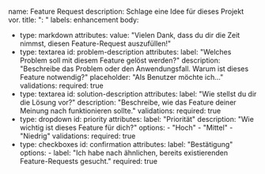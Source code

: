 name: Feature Request
description: Schlage eine Idee für dieses Projekt vor.
title: ": "
labels: enhancement
body:
  - type: markdown
    attributes:
      value: "Vielen Dank, dass du dir die Zeit nimmst, diesen Feature-Request auszufüllen!"
  - type: textarea
    id: problem-description
    attributes:
      label: "Welches Problem soll mit diesem Feature gelöst werden?"
      description: "Beschreibe das Problem oder den Anwendungsfall. Warum ist dieses Feature notwendig?"
      placeholder: "Als Benutzer möchte ich..."
    validations:
      required: true
  - type: textarea
    id: solution-description
    attributes:
      label: "Wie stellst du dir die Lösung vor?"
      description: "Beschreibe, wie das Feature deiner Meinung nach funktionieren sollte."
    validations:
      required: true
  - type: dropdown
    id: priority
    attributes:
      label: "Priorität"
      description: "Wie wichtig ist dieses Feature für dich?"
      options:
        - "Hoch"
        - "Mittel"
        - "Niedrig"
    validations:
      required: true
  - type: checkboxes
    id: confirmation
    attributes:
      label: "Bestätigung"
      options:
        - label: "Ich habe nach ähnlichen, bereits existierenden Feature-Requests gesucht."
          required: true